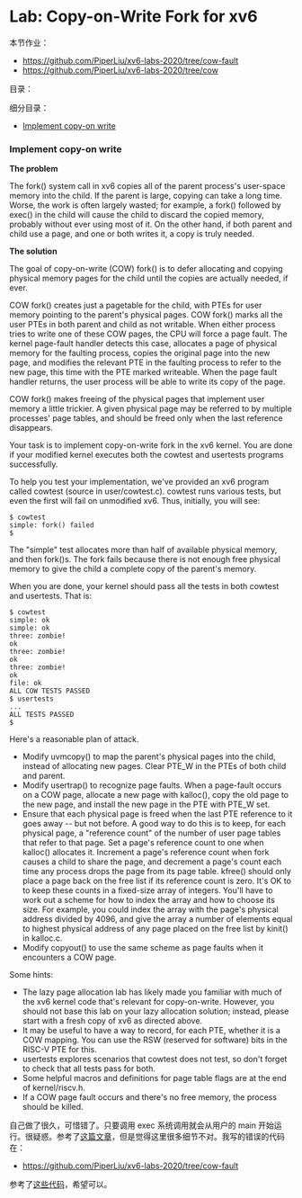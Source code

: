 # Lab: Copy-on-Write Fork for xv6

本节作业：
- https://github.com/PiperLiu/xv6-labs-2020/tree/cow-fault
- https://github.com/PiperLiu/xv6-labs-2020/tree/cow

目录：

<!-- @import "[TOC]" {cmd="toc" depthFrom=2 depthTo=2 orderedList=false} -->

<!-- code_chunk_output -->



<!-- /code_chunk_output -->

细分目录：

<!-- @import "[TOC]" {cmd="toc" depthFrom=2 depthTo=6 orderedList=false} -->

<!-- code_chunk_output -->

- [Implement copy-on write](#implement-copy-on-write)

<!-- /code_chunk_output -->

### Implement copy-on write

**The problem**

The fork() system call in xv6 copies all of the parent process's user-space memory into the child. If the parent is large, copying can take a long time. Worse, the work is often largely wasted; for example, a fork() followed by exec() in the child will cause the child to discard the copied memory, probably without ever using most of it. On the other hand, if both parent and child use a page, and one or both writes it, a copy is truly needed.

**The solution**

The goal of copy-on-write (COW) fork() is to defer allocating and copying physical memory pages for the child until the copies are actually needed, if ever.

COW fork() creates just a pagetable for the child, with PTEs for user memory pointing to the parent's physical pages. COW fork() marks all the user PTEs in both parent and child as not writable. When either process tries to write one of these COW pages, the CPU will force a page fault. The kernel page-fault handler detects this case, allocates a page of physical memory for the faulting process, copies the original page into the new page, and modifies the relevant PTE in the faulting process to refer to the new page, this time with the PTE marked writeable. When the page fault handler returns, the user process will be able to write its copy of the page.

COW fork() makes freeing of the physical pages that implement user memory a little trickier. A given physical page may be referred to by multiple processes' page tables, and should be freed only when the last reference disappears.

Your task is to implement copy-on-write fork in the xv6 kernel. You are done if your modified kernel executes both the cowtest and usertests programs successfully.

To help you test your implementation, we've provided an xv6 program called cowtest (source in user/cowtest.c). cowtest runs various tests, but even the first will fail on unmodified xv6. Thus, initially, you will see:

```
$ cowtest
simple: fork() failed
$ 
```

The "simple" test allocates more than half of available physical memory, and then fork()s. The fork fails because there is not enough free physical memory to give the child a complete copy of the parent's memory.

When you are done, your kernel should pass all the tests in both cowtest and usertests. That is:

```
$ cowtest
simple: ok
simple: ok
three: zombie!
ok
three: zombie!
ok
three: zombie!
ok
file: ok
ALL COW TESTS PASSED
$ usertests
...
ALL TESTS PASSED
$
```

Here's a reasonable plan of attack.
- Modify uvmcopy() to map the parent's physical pages into the child, instead of allocating new pages. Clear PTE_W in the PTEs of both child and parent.
- Modify usertrap() to recognize page faults. When a page-fault occurs on a COW page, allocate a new page with kalloc(), copy the old page to the new page, and install the new page in the PTE with PTE_W set.
- Ensure that each physical page is freed when the last PTE reference to it goes away -- but not before. A good way to do this is to keep, for each physical page, a "reference count" of the number of user page tables that refer to that page. Set a page's reference count to one when kalloc() allocates it. Increment a page's reference count when fork causes a child to share the page, and decrement a page's count each time any process drops the page from its page table. kfree() should only place a page back on the free list if its reference count is zero. It's OK to to keep these counts in a fixed-size array of integers. You'll have to work out a scheme for how to index the array and how to choose its size. For example, you could index the array with the page's physical address divided by 4096, and give the array a number of elements equal to highest physical address of any page placed on the free list by kinit() in kalloc.c.
- Modify copyout() to use the same scheme as page faults when it encounters a COW page.

Some hints:
- The lazy page allocation lab has likely made you familiar with much of the xv6 kernel code that's relevant for copy-on-write. However, you should not base this lab on your lazy allocation solution; instead, please start with a fresh copy of xv6 as directed above.
- It may be useful to have a way to record, for each PTE, whether it is a COW mapping. You can use the RSW (reserved for software) bits in the RISC-V PTE for this.
- usertests explores scenarios that cowtest does not test, so don't forget to check that all tests pass for both.
- Some helpful macros and definitions for page table flags are at the end of kernel/riscv.h.
- If a COW page fault occurs and there's no free memory, the process should be killed.

自己做了很久，可惜错了。只要调用 exec 系统调用就会从用户的 main 开始运行。很疑惑。参考了[这篇文章](https://zhuanlan.zhihu.com/p/372428507)，但是觉得这里很多细节不对。我写的错误的代码在：
- https://github.com/PiperLiu/xv6-labs-2020/tree/cow-fault

参考了[这些代码](https://github.com/duguosheng/xv6-labs-2020/commit/c165edb1fa25112fe068b4a80b95ef1c33ea1f1f)，希望可以。

